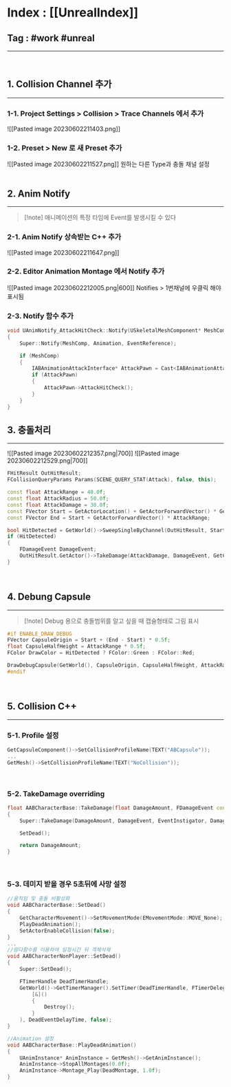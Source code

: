 # Index : [[UnrealIndex]]
## Tag : #work #unreal
---
   
## 1. Collision Channel 추가
---
### 1-1. Project Settings > Collision > Trace Channels 에서 추가
![[Pasted image 20230602211403.png]]
   
### 1-2. Preset > New 로 새 Preset 추가
![[Pasted image 20230602211527.png]]
원하는 다른 Type과 충돌 채널 설정
   
   
## 2. Anim Notify
---
> [!note] 애니메이션의 특정 타임에 Event를 발생시킬 수 있다

### 2-1. Anim Notify 상속받는 C++ 추가
![[Pasted image 20230602211647.png]]
   
### 2-2. Editor Animation Montage 에서 Notify 추가
![[Pasted image 20230602212005.png|600]]
Notifies > 1번채널에 우클릭 해야 표시됨
   
### 2-3. Notify 함수 추가
```cpp
void UAnimNotify_AttackHitCheck::Notify(USkeletalMeshComponent* MeshComp, UAnimSequenceBase* Animation, const FAnimNotifyEventReference& EventReference)
{
	Super::Notify(MeshComp, Animation, EventReference);

	if (MeshComp)
	{
		IABAnimationAttackInterface* AttackPawn = Cast<IABAnimationAttackInterface>(MeshComp->GetOwner());
		if (AttackPawn)
		{
			AttackPawn->AttackHitCheck();
		}
	}
}
```

## 3. 충돌처리
---
![[Pasted image 20230602212357.png|700]]
![[Pasted image 20230602212529.png|700]]
```cpp
FHitResult OutHitResult;
FCollisionQueryParams Params(SCENE_QUERY_STAT(Attack), false, this);

const float AttackRange = 40.0f;
const float AttackRadius = 50.0f;
const float AttackDamage = 30.0f;
const FVector Start = GetActorLocation() + GetActorForwardVector() * GetCapsuleComponent()->GetScaledCapsuleRadius();
const FVector End = Start + GetActorForwardVector() * AttackRange;

bool HitDetected = GetWorld()->SweepSingleByChannel(OutHitResult, Start, End, FQuat::Identity, CCHANNEL_ABACTION, FCollisionShape::MakeSphere(AttackRadius), Params);
if (HitDetected)
{
	FDamageEvent DamageEvent;
	OutHitResult.GetActor()->TakeDamage(AttackDamage, DamageEvent, GetController(), this);
}
```
   
   
## 4. Debung Capsule
---
> [!note] Debug 용으로 충돌범위를 알고 싶을 때 캡슐형태로 그림 표시

```cpp
#if ENABLE_DRAW_DEBUG
FVector CapsuleOrigin = Start + (End - Start) * 0.5f;
float CapsuleHalfHeight = AttackRange * 0.5f;
FColor DrawColor = HitDetected ? FColor::Green : FColor::Red;

DrawDebugCapsule(GetWorld(), CapsuleOrigin, CapsuleHalfHeight, AttackRadius, FRotationMatrix::MakeFromZ(GetActorForwardVector()).ToQuat(), DrawColor, false, 5.0f);
#endif
```
   
   
## 5. Collision C++ 
---
### 5-1. Profile 설정
```cpp
GetCapsuleComponent()->SetCollisionProfileName(TEXT("ABCapsule"));
...
GetMesh()->SetCollisionProfileName(TEXT("NoCollision"));
```
   
### 5-2. TakeDamage overriding
```cpp
float AABCharacterBase::TakeDamage(float DamageAmount, FDamageEvent const& DamageEvent, AController* EventInstigator, AActor* DamageCauser)
{
	Super::TakeDamage(DamageAmount, DamageEvent, EventInstigator, DamageCauser);

	SetDead();

	return DamageAmount;
}
```
   
### 5-3. 데미지 받을 경우 5초뒤에 사망 설정
```cpp
//움직임 및 충돌 비활성화
void AABCharacterBase::SetDead()
{
	GetCharacterMovement()->SetMovementMode(EMovementMode::MOVE_None);
	PlayDeadAnimation();
	SetActorEnableCollision(false);
}
...
//람다함수를 이용하여 일정시간 뒤 객체삭제
void AABCharacterNonPlayer::SetDead()
{
	Super::SetDead();

	FTimerHandle DeadTimerHandle;
	GetWorld()->GetTimerManager().SetTimer(DeadTimerHandle, FTimerDelegate::CreateLambda(
		[&]()
		{
			Destroy();
		}
	), DeadEventDelayTime, false);
}

//Animation 설정
void AABCharacterBase::PlayDeadAnimation()
{
	UAnimInstance* AnimInstance = GetMesh()->GetAnimInstance();
	AnimInstance->StopAllMontages(0.0f);
	AnimInstance->Montage_Play(DeadMontage, 1.0f);
}
```
